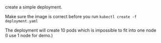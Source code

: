 create a simple deployment.

Make sure the image is correct before you run `kubectl create -f deployment.yaml`

The deployment will create 10 pods which is impossible to fit into one node (I use 1 node for demo.)
